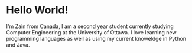 # Hello World!

I'm Zain from Canada, I am a second year student currently studying Computer Engineering at the University of Ottawa. I love learning new programming languages as well as using my current knoweldge in Python and Java.
